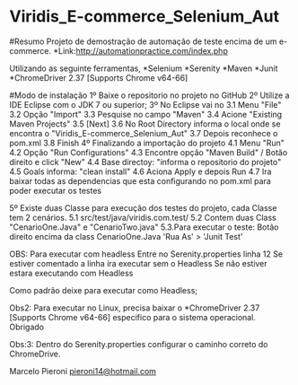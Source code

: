 # Viridis_E-commerce_Selenium_Aut

#Resumo
Projeto de demostração de automação de teste encima de um e-commerce.
*Link:http://automationpractice.com/index.php

Utilizando as seguinte ferramentas,
*Selenium
*Serenity
*Maven
*Junit
*ChromeDriver 2.37 [Supports Chrome v64-66]


#Modo de instalação
1º Baixe o repositorio no projeto no GitHub
2º Utilize a IDE Eclipse com o JDK 7 ou superior;
3º No Eclipse vai no 
  3.1 Menu "File"
  3.2 Opção "Import"
  3.3 Pesquise no campo "Maven"
  3.4 Acione  "Existing Maven Projects"
  3.5 [Next]
  3.6 No Root Directory informa o local onde se encontra o "Viridis_E-commerce_Selenium_Aut"
  3.7 Depois reconhece o pom.xml 
  3.8 Finish
4º Finalizando a importação do projeto
	4.1 Menu "Run"
	4.2 Opção "Run Configurations"
	4.3 Encontre opção "Maven Build" / Botão direito e click "New"
	4.4 Base directoy: "informa o repositorio do projeto"
	4.5 Goals informa: "clean install"
	4.6 Aciona Apply e depois Run 
	4.7 Ira baixar todas as dependencias que esta configurando no pom.xml para poder executar os testes

5º Existe duas Classe para execução dos testes do projeto, cada Classe tem 2 cenários.
	5.1 src/test/java/viridis.com.test/
	5.2 Contem duas Class  "CenarioOne.Java" e "CenarioTwo.java"
	5.3.Para executar o teste: Botão direito encima da class CenarioOne.Java  'Rua As' > 'Junit Test'


OBS: Para executar com headless
Entre no Serenity.properties linha 12
Se estiver comentado a linha ira executar sem o  Headless
Se não estiver estara executando com Headless

Como padrão deixe para executar como Headless;

Obs2: Para executar no Linux, precisa baixar o *ChromeDriver 2.37 [Supports Chrome v64-66] especifico para o sistema operacional.
Obrigado

Obs:3: Dentro do Serenity.properties configurar o caminho correto do ChromeDrive.

Marcelo Pieroni
pieroni14@hotmail.com

